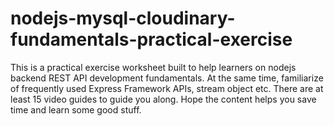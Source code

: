 # nodejs-mysql-cloudinary-fundamentals-practical-exercise
This is a practical exercise worksheet built to help learners on nodejs backend REST API development fundamentals. At the same time, familiarize of frequently used Express Framework APIs, stream object etc. There are at least 15 video guides to guide you along. Hope the content helps you save time and learn some good stuff.
